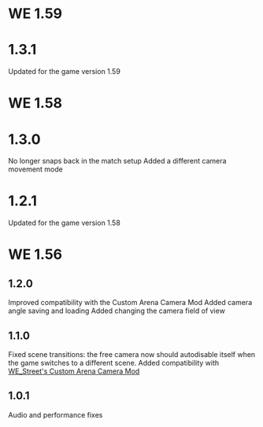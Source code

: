 # WE 1.59
# 1.3.1
Updated for the game version 1.59
# WE 1.58
# 1.3.0
No longer snaps back in the match setup
Added a different camera movement mode
# 1.2.1
Updated for the game version 1.58
# WE 1.56
## 1.2.0
Improved compatibility with the Custom Arena Camera Mod
Added camera angle saving and loading
Added changing the camera field of view
## 1.1.0
Fixed scene transitions: the free camera now should autodisable itself when the game switches to a different scene.
Added compatibility with [WE_Street's Custom Arena Camera Mod](https://thunderstore.io/c/wrestling-empire/p/WE_Street/Custom_Arena_Camera_Mod/)
## 1.0.1
Audio and performance fixes